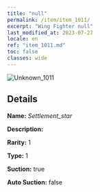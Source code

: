 ```yaml
---
title: "null"
permalink: /item/item_1011/
excerpt: "Wing Fighter null"
last_modified_at: 2023-07-27
locale: en
ref: "item_1011.md"
toc: false
classes: wide
---
```



 ![Unknown_1011](/images/item/Settlement_star_p.png)



## Details

 **Name:** *Settlement_star* 

 **Description:** 

 **Rarity:** 1 

 **Type:** 1 

 **Suction:** true 

 **Auto Suction:** false 


